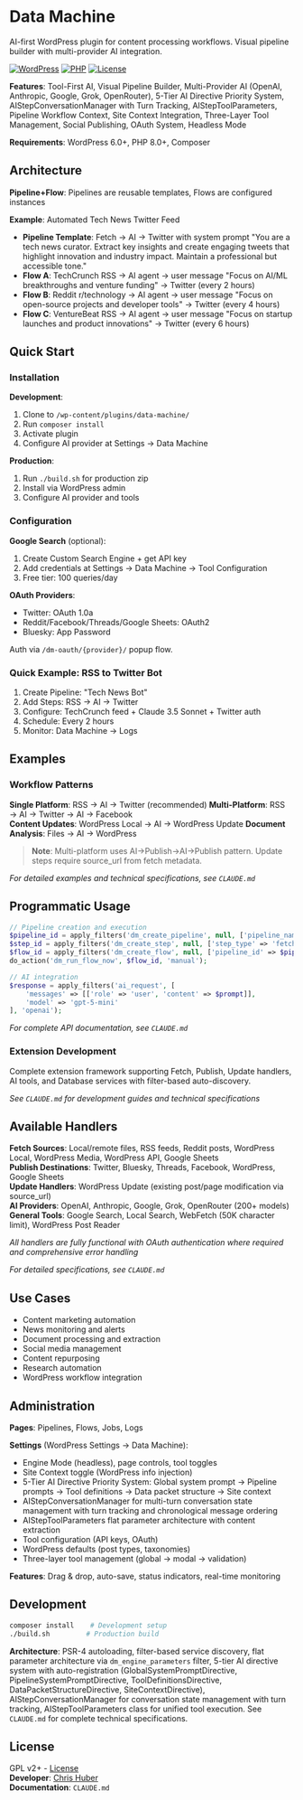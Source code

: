# Data Machine

AI-first WordPress plugin for content processing workflows. Visual pipeline builder with multi-provider AI integration.

[![WordPress](https://img.shields.io/badge/WordPress-6.0%2B-blue)](https://wordpress.org/)
[![PHP](https://img.shields.io/badge/PHP-8.0%2B-purple)](https://php.net/)
[![License](https://img.shields.io/badge/License-GPL%20v2%2B-green)](https://www.gnu.org/licenses/gpl-2.0.html)

**Features**: Tool-First AI, Visual Pipeline Builder, Multi-Provider AI (OpenAI, Anthropic, Google, Grok, OpenRouter), 5-Tier AI Directive Priority System, AIStepConversationManager with Turn Tracking, AIStepToolParameters, Pipeline Workflow Context, Site Context Integration, Three-Layer Tool Management, Social Publishing, OAuth System, Headless Mode

**Requirements**: WordPress 6.0+, PHP 8.0+, Composer

## Architecture

**Pipeline+Flow**: Pipelines are reusable templates, Flows are configured instances

**Example**: Automated Tech News Twitter Feed
- **Pipeline Template**: Fetch → AI → Twitter with system prompt "You are a tech news curator. Extract key insights and create engaging tweets that highlight innovation and industry impact. Maintain a professional but accessible tone."
- **Flow A**: TechCrunch RSS → AI agent → user message "Focus on AI/ML breakthroughs and venture funding" → Twitter (every 2 hours)
- **Flow B**: Reddit r/technology → AI agent → user message "Focus on open-source projects and developer tools" → Twitter (every 4 hours)  
- **Flow C**: VentureBeat RSS → AI agent → user message "Focus on startup launches and product innovations" → Twitter (every 6 hours)

## Quick Start

### Installation

**Development**:
1. Clone to `/wp-content/plugins/data-machine/`
2. Run `composer install`
3. Activate plugin
4. Configure AI provider at Settings → Data Machine

**Production**:
1. Run `./build.sh` for production zip
2. Install via WordPress admin
3. Configure AI provider and tools

### Configuration

**Google Search** (optional):
1. Create Custom Search Engine + get API key
2. Add credentials at Settings → Data Machine → Tool Configuration
3. Free tier: 100 queries/day


**OAuth Providers**:
- Twitter: OAuth 1.0a
- Reddit/Facebook/Threads/Google Sheets: OAuth2
- Bluesky: App Password

Auth via `/dm-oauth/{provider}/` popup flow.

### Quick Example: RSS to Twitter Bot

1. Create Pipeline: "Tech News Bot"
2. Add Steps: RSS → AI → Twitter
3. Configure: TechCrunch feed + Claude 3.5 Sonnet + Twitter auth
4. Schedule: Every 2 hours
5. Monitor: Data Machine → Logs

## Examples

### Workflow Patterns

**Single Platform**: RSS → AI → Twitter (recommended)
**Multi-Platform**: RSS → AI → Twitter → AI → Facebook  
**Content Updates**: WordPress Local → AI → WordPress Update
**Document Analysis**: Files → AI → WordPress

> **Note**: Multi-platform uses AI→Publish→AI→Publish pattern. Update steps require source_url from fetch metadata.

*For detailed examples and technical specifications, see `CLAUDE.md`*

## Programmatic Usage

```php
// Pipeline creation and execution  
$pipeline_id = apply_filters('dm_create_pipeline', null, ['pipeline_name' => 'My Pipeline']);
$step_id = apply_filters('dm_create_step', null, ['step_type' => 'fetch', 'pipeline_id' => $pipeline_id]);
$flow_id = apply_filters('dm_create_flow', null, ['pipeline_id' => $pipeline_id]);
do_action('dm_run_flow_now', $flow_id, 'manual');

// AI integration
$response = apply_filters('ai_request', [
    'messages' => [['role' => 'user', 'content' => $prompt]],
    'model' => 'gpt-5-mini'
], 'openai');
```

*For complete API documentation, see `CLAUDE.md`*

### Extension Development

Complete extension framework supporting Fetch, Publish, Update handlers, AI tools, and Database services with filter-based auto-discovery.

*See `CLAUDE.md` for development guides and technical specifications*

## Available Handlers

**Fetch Sources**: Local/remote files, RSS feeds, Reddit posts, WordPress Local, WordPress Media, WordPress API, Google Sheets  
**Publish Destinations**: Twitter, Bluesky, Threads, Facebook, WordPress, Google Sheets  
**Update Handlers**: WordPress Update (existing post/page modification via source_url)  
**AI Providers**: OpenAI, Anthropic, Google, Grok, OpenRouter (200+ models)  
**General Tools**: Google Search, Local Search, WebFetch (50K character limit), WordPress Post Reader

*All handlers are fully functional with OAuth authentication where required and comprehensive error handling*

*For detailed specifications, see `CLAUDE.md`*


## Use Cases

- Content marketing automation
- News monitoring and alerts
- Document processing and extraction
- Social media management
- Content repurposing
- Research automation
- WordPress workflow integration

## Administration

**Pages**: Pipelines, Flows, Jobs, Logs

**Settings** (WordPress Settings → Data Machine):
- Engine Mode (headless), page controls, tool toggles
- Site Context toggle (WordPress info injection)
- 5-Tier AI Directive Priority System: Global system prompt → Pipeline prompts → Tool definitions → Data packet structure → Site context
- AIStepConversationManager for multi-turn conversation state management with turn tracking and chronological message ordering
- AIStepToolParameters flat parameter architecture with content extraction
- Tool configuration (API keys, OAuth)
- WordPress defaults (post types, taxonomies)
- Three-layer tool management (global → modal → validation)

**Features**: Drag & drop, auto-save, status indicators, real-time monitoring

## Development

```bash
composer install    # Development setup
./build.sh         # Production build
```

**Architecture**: PSR-4 autoloading, filter-based service discovery, flat parameter architecture via `dm_engine_parameters` filter, 5-tier AI directive system with auto-registration (GlobalSystemPromptDirective, PipelineSystemPromptDirective, ToolDefinitionsDirective, DataPacketStructureDirective, SiteContextDirective), AIStepConversationManager for conversation state management with turn tracking, AIStepToolParameters class for unified tool execution. See `CLAUDE.md` for complete technical specifications.

## License

GPL v2+ - [License](https://www.gnu.org/licenses/gpl-2.0.html)  
**Developer**: [Chris Huber](https://chubes.net)  
**Documentation**: `CLAUDE.md`